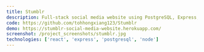 ```yaml
---
title: Stumblr
description: Full-stack social media website using PostgreSQL, Express, React and Node
code: https://github.com/tohhongxiang123/Stumblr
demo: https://stumblr-social-media-website.herokuapp.com/
screenshot: /project_screenshots/stumblr.jpg
technologies: ['react', 'express', 'postgresql', 'node']
---
```

